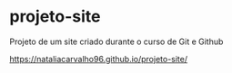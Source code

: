 # projeto-site
 Projeto de um site criado durante o curso de Git e Github

https://nataliacarvalho96.github.io/projeto-site/
